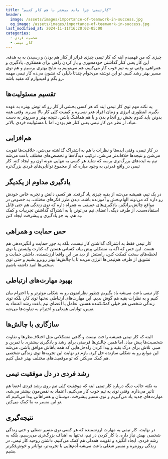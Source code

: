 ```yaml
---
title: "کارتیمی: چرا باید بیشتر با هم کار کنیم"
header:
  image: /assets/images/importance-of-teamwork-in-success.jpg
  og_image: /assets/images/importance-of-teamwork-in-success.jpg
last_modified_at: 2024-11-11T16:20:02-05:00
categories:
  - شخصیت فردی
  - کار تیمی
---
```


چیزی که من فهمیدم اینه که کار تیمی چیزی فراتر از کنار هم بودن و رسیدن به یه هدفه. این کار یعنی کنار گذاشتن خودمحوری و باز کردن راهی برای همفکری، یادگیری و همراهی. وقتی تو یه تیم خوب کار می‌کنیم، هم می‌تونیم به نتایج بهتری برسیم و هم توی مسیر بهتر رشد کنیم. تو این نوشته می‌خوام چندتا دلیلی که نشون می‌ده کار تیمی مهمه رو بگم و امیدوارم که مفید باشه.

## تقسیم مسئولیت‌ها
یه نکته مهم توی کار تیمی اینه که هر کسی بخشی از کار رو که توش بهتره به عهده بگیره. اینطوری انرژی و زمان افراد هدر نمی‌ره و کیفیت کلی کار بالا می‌ره. وقتی همه بدونن باید کدوم بخش رو انجام بدن و با هم هماهنگ باشن، نتیجه بهتر و سریع‌تر به دست میاد. از نظر من کار تیمی یعنی کنار هم بودن، اما با مسئولیت فردی بالاتر.

## هم‌افزایی
در کار تیمی، وقتی ایده‌ها و نظرات با هم به اشتراک گذاشته می‌شن، خلاقیت‌ها تقویت می‌شن و نتیجه‌ها خلاقانه‌تر می‌شن. ترکیب دیدگاه‌ها و تخصص‌های مختلف باعث می‌شه تیم به ایده‌های بزرگ‌تری برسه که شاید هر کسی به تنهایی نتونه اون رو ایجاد کنه. کار تیمی در واقع قدرتی به وجود میاره که از مجموع توانایی‌های فردی بزرگ‌تره

## یادگیری مداوم از یکدیگر
در یک تیم، همیشه می‌شه از بقیه چیزی یاد گرفت. هر کسی دانش و تجربه خاص خودش رو داره که می‌تونه الهام‌بخش و آموزنده باشه. دیدن طرز فکرهای مختلف، به خصوص در مواقع چالش‌برانگیز، یادگیری‌های عمیقی به همراه داره که توی زندگی هم حتی قابل استفاده‌ست. از طرف دیگه، اعضای تیم می‌تونن با به اشتراک گذاشتن تجربیات و کمک به هم، یه جو یادگیری و پیشرفت ایجاد کنن.

## حس حمایت و همراهی
کار تیمی فقط به اشتراک گذاشتن کار نیست، بلکه یه جور حمایت و انگیزه‌دهی هم هست. این حس که اگه یه مشکلی پیش بیاد، کسانی هستن که کنارت وایستن یا توی لحظه‌های سخت کمکت کنن، راستش از دید من این واقعا ارزشمنده. داشتن حمایت و تشویق از طرف هم‌تیمی‌ها انرژی می‌ده تا با چالش‌ها بهتر روبرو بشیم و حتی توی سختی‌ها امید داشته باشیم.

## بهبود مهارت‌های ارتباطی
کار تیمی باعث می‌شه یاد بگیریم چطور نظراتمون رو به شکلی موثرتر و با احترام بیان کنیم و به نظرات بقیه هم گوش بدیم. این مهارت‌های ارتباطی نه‌تنها توی کار، بلکه توی زندگی شخصی هم خیلی کمک‌کننده هستن. تعامل با اعضای تیم باعث رشد اعتماد به نفس، توانایی همدلی و احترام به تفاوت‌ها می‌شه.

## سازگاری با چالش‌ها
البته که کار تیمی همیشه راحت نیست و گاهی مشکلاتی مثل اختلاف‌نظرها و تفاوت شخصیت‌ها پیش میاد. اما همین چالش‌ها فرصتی برای رشد و یادگیری بیشتره. با تمرین و صبر، تلاش برای درک بقیه و پیدا کردن راه‌حل‌هایی که همه باهاش موافق باشن، می‌شه این موانع رو به شکلی سازنده حل کرد. بازم در نهایت این تجربه‌ها توی زندگی شخصی هم کمک می‌کنن که تو موقعیت‌های مختلف بهتر عمل کنیم.

## رشد فردی در دل موفقیت تیمی
یه نکته جالب دیگه درباره کار تیمی اینه که موفقیت کلی تیم روی رشد فردی اعضا هم تاثیر می‌ذاره. وقتی توی یه تیم خوب کار می‌کنیم، اعتماد به نفس‌مون بیشتر می‌شه، مهارت‌های جدید یاد می‌گیریم و توی مسیر پیشرفت، دوستان و همراهانی پیدا می‌کنیم که تو این مسیر به ما کمک می‌کنن.

## نتیجه‌گیری
در نهایت، کار تیمی یه مهارت ارزشمنده که هر کسی توی مسیر شغلی و حتی زندگی شخصی بهش نیاز داره. با کار کردن در تیم، نه‌تنها به اهداف بزرگ‌تری می‌رسیم، بلکه به رشد فردی، ایجاد انگیزه و تقویت همدلی هم کمک می‌کنیم. داشتن روحیه کار تیمی، در زندگی روزمره و مسیر شغلی باعث می‌شه آدم‌هایی با تجربه‌تر، تواناتر و خوش‌فکرتر بشیم.

